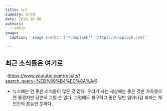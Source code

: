 ```yaml
---
title: 뉴스
summary: 뜨거운
date: 2024-10-06
authors:
  - admin
image:
  caption: 'Image credit: [**Unsplash**](https://unsplash.com)'

---
```



## 최근 소식들은 여기로
-(https://www.youtube.com/results?search_query=%EB%89%B4%EC%8A%A4)

- 뉴스에는 안 좋은 소식들이 많은 것 같다. 우리가 사는 세상에는 좋은 것만 가득했으면 좋겠지만 당연히 그럴 순 없다. 그럼에도 불구하고 좋은 일만 일어나길 바라는 게 인간의 본능인 듯하다.

